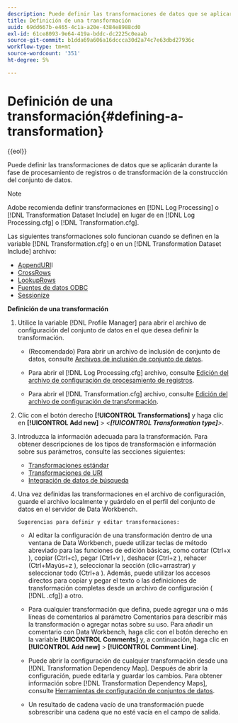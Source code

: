 ```yaml
---
description: Puede definir las transformaciones de datos que se aplicarán durante la fase de procesamiento de registros o de transformación de la construcción del conjunto de datos.
title: Definición de una transformación
uuid: 69dd667b-e465-4c1a-a20e-4384e8988cd0
exl-id: 61ce8093-9e64-419a-bddc-dc2225c0eaab
source-git-commit: b1dda69a606a16dccca30d2a74c7e63dbd27936c
workflow-type: tm+mt
source-wordcount: '351'
ht-degree: 5%

---
```


# Definición de una transformación{#defining-a-transformation}

{{eol}}

Puede definir las transformaciones de datos que se aplicarán durante la fase de procesamiento de registros o de transformación de la construcción del conjunto de datos.

>[!NOTE]
>
>Adobe recomienda definir transformaciones en [!DNL Log Processing] o [!DNL Transformation Dataset Include] en lugar de en [!DNL Log Processing.cfg] o [!DNL Transformation.cfg].

Las siguientes transformaciones solo funcionan cuando se definen en la variable [!DNL Transformation.cfg] o en un [!DNL Transformation Dataset Include] archivo:

* [AppendURI](../../../home/c-dataset-const-proc/c-data-trans/c-transf-types/c-uri-transf/c-appenduri.md#concept-a0df05dd958645bf8219fc7b0b675ee4)I
* [CrossRows](../../../home/c-dataset-const-proc/c-data-trans/c-transf-types/c-standard-transf/c-crossrows.md#concept-fcace08804f54db397ed631cc13ff4f2)
* [LookupRows](../../../home/c-dataset-const-proc/c-data-trans/c-transf-types/c-standard-transf/c-lookuprows.md#concept-4bd9a1f13ee243e592a6a0008053134f)
* [Fuentes de datos ODBC](../../../home/c-dataset-const-proc/c-log-proc-config-file/c-odbc-data-sources.md#concept-5f2cf635081d44beab826ef5ec8cf4e3)
* [Sessionize](../../../home/c-dataset-const-proc/c-data-trans/c-transf-types/c-standard-transf/c-sessionize.md#concept-b1af95c8cba34b248f86de883d914bc0)

**Definición de una transformación**

1. Utilice la variable [!DNL Profile Manager] para abrir el archivo de configuración del conjunto de datos en el que desea definir la transformación.

   * (Recomendado) Para abrir un archivo de inclusión de conjunto de datos, consulte [Archivos de inclusión de conjunto de datos](../../../home/c-dataset-const-proc/c-dataset-inc-files/c-abt-dataset-inc-files.md).
   * Para abrir el [!DNL Log Processing.cfg] archivo, consulte [Edición del archivo de configuración de procesamiento de registros](../../../home/c-dataset-const-proc/c-log-proc-config-file/t-edit-log-proc-config-file.md#task-6a2fa1b735cb4eefad730f0a3a7858e5).

   * Para abrir el [!DNL Transformation.cfg] archivo, consulte [Edición del archivo de configuración de transformación](../../../home/c-dataset-const-proc/c-trans-config-file/t-edit-trans-config-file.md#task-cfef4142c1bf4437a669d1fdc75cabbc).

1. Clic con el botón derecho **[!UICONTROL Transformations]** y haga clic en **[!UICONTROL Add new]** > *&lt;**[!UICONTROL Transformation type]**>*.
1. Introduzca la información adecuada para la transformación. Para obtener descripciones de los tipos de transformación e información sobre sus parámetros, consulte las secciones siguientes:

   * [Transformaciones estándar](../../../home/c-dataset-const-proc/c-data-trans/c-transf-types/c-standard-transf/c-standard-transf.md#concept-25f4bdbf8fe74c4aaeb2fcd226243886)
   * [Transformaciones de URI](../../../home/c-dataset-const-proc/c-data-trans/c-transf-types/c-uri-transf/c-uri-transf.md#concept-2dfa0ffcd83d4fb69c1f42ad50dea125)
   * [Integración de datos de búsqueda](../../../home/c-dataset-const-proc/c-data-trans/c-int-lookup-data/c-int-lookup-data.md#concept-08ff70769a464f50ab14299a344f05c7)

1. Una vez definidas las transformaciones en el archivo de configuración, guarde el archivo localmente y guárdelo en el perfil del conjunto de datos en el servidor de Data Workbench.

       Sugerencias para definir y editar transformaciones:
   
   * Al editar la configuración de una transformación dentro de una ventana de Data Workbench, puede utilizar teclas de método abreviado para las funciones de edición básicas, como cortar (Ctrl+x ), copiar (Ctrl+c), pegar (Ctrl+v ), deshacer (Ctrl+z ), rehacer (Ctrl+Mayús+z ), seleccionar la sección (clic+arrastrar) y seleccionar todo (Ctrl+a ). Además, puede utilizar los accesos directos para copiar y pegar el texto o las definiciones de transformación completas desde un archivo de configuración ( [!DNL .cfg]) a otro.
   * Para cualquier transformación que defina, puede agregar una o más líneas de comentarios al parámetro Comentarios para describir más la transformación o agregar notas sobre su uso. Para añadir un comentario con Data Workbench, haga clic con el botón derecho en la variable **[!UICONTROL Comments]** y, a continuación, haga clic en **[!UICONTROL Add new]** > **[!UICONTROL Comment Line]**.

   * Puede abrir la configuración de cualquier transformación desde una [!DNL Transformation Dependency Map]. Después de abrir la configuración, puede editarla y guardar los cambios. Para obtener información sobre [!DNL Transformation Dependency Maps], consulte [Herramientas de configuración de conjuntos de datos](../../../home/c-dataset-const-proc/c-dataset-config-tools/c-dataset-config-tools.md#concept-6e058b7691834cf79dcfd1573f78d4f5).

   * Un resultado de cadena vacío de una transformación puede sobrescribir una cadena que no esté vacía en el campo de salida.
